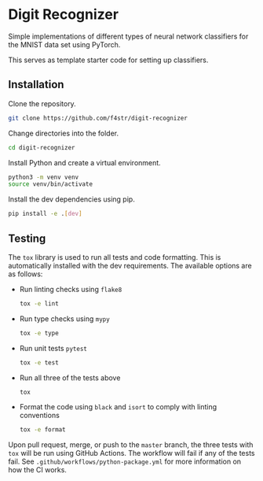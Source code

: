 # Digit Recognizer

Simple implementations of different types of neural network classifiers for the MNIST data set using PyTorch.

This serves as template starter code for setting up classifiers.

## Installation

Clone the repository.

```bash
git clone https://github.com/f4str/digit-recognizer
```

Change directories into the folder.

```bash
cd digit-recognizer
```

Install Python and create a virtual environment.

```bash
python3 -m venv venv
source venv/bin/activate
```

Install the dev dependencies using pip.

```bash
pip install -e .[dev]
```

## Testing

The `tox` library is used to run all tests and code formatting. This is automatically installed with the dev requirements. The available options are as follows:

* Run linting checks using `flake8`

    ```bash
    tox -e lint
    ```

* Run type checks using `mypy`

    ```bash
    tox -e type
    ```

* Run unit tests `pytest`

    ```bash
    tox -e test
    ```

* Run all three of the tests above

    ```bash
    tox
    ```

* Format the code using `black` and `isort` to comply with linting conventions

    ```bash
    tox -e format
    ```

Upon pull request, merge, or push to the `master` branch, the three tests with `tox` will be run using GitHub Actions. The workflow will fail if any of the tests fail. See `.github/workflows/python-package.yml` for more information on how the CI works.
